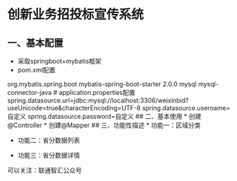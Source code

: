 # 创新业务招投标宣传系统
## 一、基本配置
* 采取springboot+mybatis框架
* pom.xml配置
<dependency>
    <groupId>org.mybatis.spring.boot</groupId>
    <artifactId>mybatis-spring-boot-starter</artifactId>
    <version>2.0.0</version>
</dependency>
<dependency>
    <groupId>mysql</groupId>
    <artifactId>mysql-connector-java</artifactId>
</dependency>
# application.properties配置
spring.datasource.url=jdbc:mysql://localhost:3306/weixinbid?useUnicode=true&characterEncoding=UTF-8
spring.datasource.username=自定义
spring.datasource.password=自定义
## 二、基本使用
* 创建@Controller
* 创建@Mapper
## 三、功能性描述
* 功能一：区域分类

* 功能二：省分数据列表

* 功能三：省分数据详情

可以关注：联通智汇公众号
